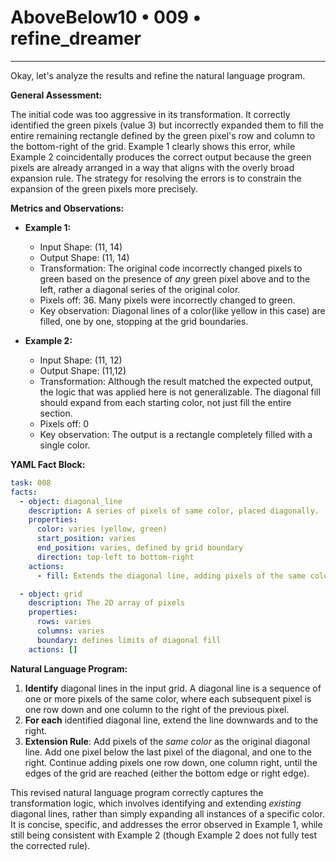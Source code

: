 # AboveBelow10 • 009 • refine_dreamer

---
Okay, let's analyze the results and refine the natural language program.

**General Assessment:**

The initial code was too aggressive in its transformation. It correctly identified the green pixels (value 3) but incorrectly expanded them to fill the entire remaining rectangle defined by the green pixel's row and column to the bottom-right of the grid. Example 1 clearly shows this error, while Example 2 coincidentally produces the correct output because the green pixels are already arranged in a way that aligns with the overly broad expansion rule. The strategy for resolving the errors is to constrain the expansion of the green pixels more precisely.

**Metrics and Observations:**

*   **Example 1:**
    *   Input Shape: (11, 14)
    *   Output Shape: (11, 14)
    *   Transformation: The original code incorrectly changed pixels to green based on the presence of *any* green pixel above and to the left, rather a diagonal series of the original color.
    *   Pixels off: 36. Many pixels were incorrectly changed to green.
    *   Key observation: Diagonal lines of a color(like yellow in this case) are filled, one by one, stopping at the grid boundaries.

*   **Example 2:**
    *   Input Shape: (11, 12)
    *   Output Shape: (11,12)
    *   Transformation: Although the result matched the expected output, the logic that was applied here is not generalizable. The diagonal fill should expand from each starting color, not just fill the entire section.
    *   Pixels off: 0
    *    Key observation: The output is a rectangle completely filled with a single color.

**YAML Fact Block:**

```yaml
task: 008
facts:
  - object: diagonal_line
    description: A series of pixels of same color, placed diagonally.
    properties:
      color: varies (yellow, green)
      start_position: varies
      end_position: varies, defined by grid boundary
      direction: top-left to bottom-right
    actions:
      - fill: Extends the diagonal line, adding pixels of the same color until bottom right grid limits

  - object: grid
    description: The 2D array of pixels
    properties:
      rows: varies
      columns: varies
      boundary: defines limits of diagonal fill
    actions: []

```

**Natural Language Program:**

1.  **Identify** diagonal lines in the input grid. A diagonal line is a sequence of one or more pixels of the same color, where each subsequent pixel is one row down and one column to the right of the previous pixel.
2.  **For each** identified diagonal line, extend the line downwards and to the right.
3.  **Extension Rule**: Add pixels of the *same color* as the original diagonal line. Add one pixel below the last pixel of the diagonal, and one to the right. Continue adding pixels one row down, one column right, until the edges of the grid are reached (either the bottom edge or right edge).

This revised natural language program correctly captures the transformation logic, which involves identifying and extending *existing* diagonal lines, rather than simply expanding all instances of a specific color. It is concise, specific, and addresses the error observed in Example 1, while still being consistent with Example 2 (though Example 2 does not fully test the corrected rule).

